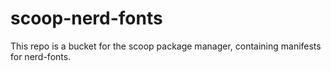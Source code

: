 # scoop-nerd-fonts

This repo is a bucket for the scoop package manager, containing manifests for nerd-fonts.